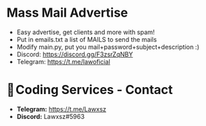 # Mass Mail Advertise

- Easy advertise, get clients and more with spam!
- Put in emails.txt a list of MAILS to send the mails
- Modify main.py, put you mail+password+subject+description :)
- Discord: https://discord.gg/F3zsrZqNBY
- Telegram: https://t.me/lawoficial

# 🦊 Coding Services - Contact 
- **Telegram:** https://t.me/Lawxsz
- **Discord:** Lawxsz#5963

